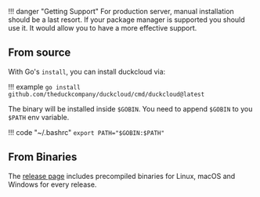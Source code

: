 
!!! danger "Getting Support"
    For production server, manual installation should be a last resort. If your package manager is supported you should use it. It would allow you to have a more effective support.


## From source

With Go's `install`, you can install duckcloud via:

!!! example
    ```
    go install github.com/theduckcompany/duckcloud/cmd/duckcloud@latest
    ```


The binary will be installed inside `$GOBIN`. You need to append `$GOBIN` to you `$PATH` env variable.

!!! code "~/.bashrc"
    ```
    export PATH="$GOBIN:$PATH"
    ```

## From Binaries

The [release page](https://github.com/theduckcompany/duckcloud/releases) includes precompiled binaries for Linux, macOS and Windows for every release.
